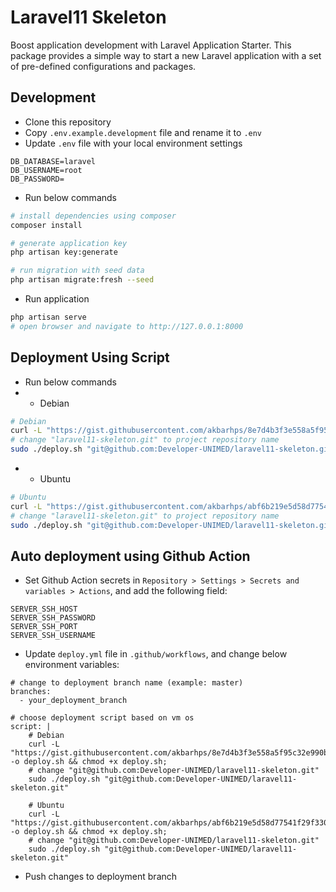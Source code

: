 # Laravel11 Skeleton

Boost application development with Laravel Application Starter. This package provides a simple way to start a new
Laravel application with a set of pre-defined configurations and packages.

## Development

- Clone this repository
- Copy `.env.example.development` file and rename it to `.env`
- Update `.env` file with your local environment settings

```
DB_DATABASE=laravel
DB_USERNAME=root
DB_PASSWORD=
```

- Run below commands

```bash
# install dependencies using composer
composer install

# generate application key
php artisan key:generate

# run migration with seed data
php artisan migrate:fresh --seed
```

- Run application

```bash
php artisan serve
# open browser and navigate to http://127.0.0.1:8000
```

## Deployment Using Script

- Run below commands
-
    - Debian

```bash
# Debian
curl -L "https://gist.githubusercontent.com/akbarhps/8e7d4b3f3e558a5f95c32e990b4decdd/raw/22ba0855f596e76b7aec67831f0e8efdacd07b9a/deploy.debian.sh" -o deploy.sh && chmod +x deploy.sh;
# change "laravel11-skeleton.git" to project repository name
sudo ./deploy.sh "git@github.com:Developer-UNIMED/laravel11-skeleton.git"
```

-
    - Ubuntu

```bash
# Ubuntu
curl -L "https://gist.githubusercontent.com/akbarhps/abf6b219e5d58d77541f29f3303f0cee/raw/99771ea74a4b481700d208f28cc314952478a799/deploy.ubuntu.sh" -o deploy.sh && chmod +x deploy.sh;
# change "laravel11-skeleton.git" to project repository name
sudo ./deploy.sh "git@github.com:Developer-UNIMED/laravel11-skeleton.git"
```

## Auto deployment using Github Action

- Set Github Action secrets in `Repository > Settings > Secrets and variables > Actions`, and add the following field:

```
SERVER_SSH_HOST
SERVER_SSH_PASSWORD
SERVER_SSH_PORT
SERVER_SSH_USERNAME
```

- Update `deploy.yml` file in `.github/workflows`, and change below environment variables:

```
# change to deployment branch name (example: master)
branches:
  - your_deployment_branch

# choose deployment script based on vm os
script: |
    # Debian
    curl -L "https://gist.githubusercontent.com/akbarhps/8e7d4b3f3e558a5f95c32e990b4decdd/raw/22ba0855f596e76b7aec67831f0e8efdacd07b9a/deploy.debian.sh" -o deploy.sh && chmod +x deploy.sh;
    # change "git@github.com:Developer-UNIMED/laravel11-skeleton.git"
    sudo ./deploy.sh "git@github.com:Developer-UNIMED/laravel11-skeleton.git"

    # Ubuntu
    curl -L "https://gist.githubusercontent.com/akbarhps/abf6b219e5d58d77541f29f3303f0cee/raw/99771ea74a4b481700d208f28cc314952478a799/deploy.ubuntu.sh" -o deploy.sh && chmod +x deploy.sh;
    # change "git@github.com:Developer-UNIMED/laravel11-skeleton.git"
    sudo ./deploy.sh "git@github.com:Developer-UNIMED/laravel11-skeleton.git"
```

- Push changes to deployment branch
